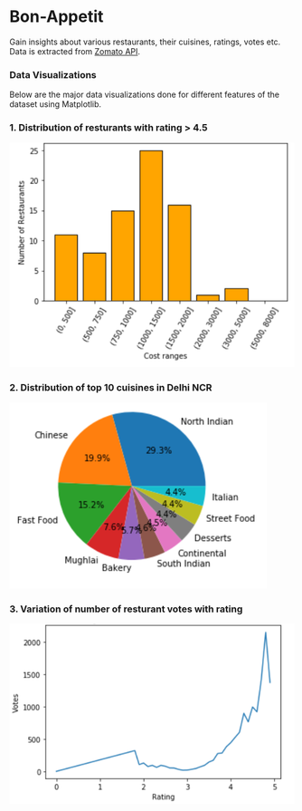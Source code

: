 # Bon-Appetit

Gain insights about various restaurants, their cuisines, ratings, votes etc. Data is extracted from [Zomato API](https://developers.zomato.com/documentation).

### Data Visualizations

Below are the major data visualizations done for different features of the dataset using Matplotlib.

### 1. Distribution of resturants with rating > 4.5


![1](images/1.png)

### 2. Distribution of top 10 cuisines in Delhi NCR


![2](images/2.png)

### 3. Variation of number of resturant votes with rating


![3](images/3.png)

